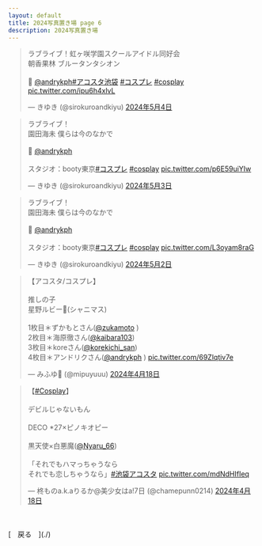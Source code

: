 ```yaml
---
layout: default
title: 2024写真置き場 page 6
description: 2024写真置き場
---
```


<script async src="https://platform.twitter.com/widgets.js" charset="utf-8"></script>

<blockquote class="twitter-tweet" data-lang="ja" data-dnt="true" data-theme="dark"><p lang="ja" dir="ltr">ラブライブ！虹ヶ咲学園スクールアイドル同好会<br>朝香果林 ブルータンタシオン<br><br>📸 <a href="https://twitter.com/andrykph?ref_src=twsrc%5Etfw">@andrykph</a><a href="https://twitter.com/hashtag/%E3%82%A2%E3%82%B3%E3%82%B9%E3%82%BF%E6%B1%A0%E8%A2%8B?src=hash&amp;ref_src=twsrc%5Etfw">#アコスタ池袋</a> <a href="https://twitter.com/hashtag/%E3%82%B3%E3%82%B9%E3%83%97%E3%83%AC?src=hash&amp;ref_src=twsrc%5Etfw">#コスプレ</a> <a href="https://twitter.com/hashtag/cosplay?src=hash&amp;ref_src=twsrc%5Etfw">#cosplay</a> <a href="https://t.co/ipu6h4xlvL">pic.twitter.com/ipu6h4xlvL</a></p>&mdash; きゆき (@sirokuroandkiyu) <a href="https://twitter.com/sirokuroandkiyu/status/1786553831439876574?ref_src=twsrc%5Etfw">2024年5月4日</a></blockquote>

<blockquote class="twitter-tweet" data-lang="ja" data-dnt="true" data-theme="dark"><p lang="ja" dir="ltr">ラブライブ！<br>園田海未 僕らは今のなかで<br><br>📸 <a href="https://twitter.com/andrykph?ref_src=twsrc%5Etfw">@andrykph</a><br><br>スタジオ：booty東京<a href="https://twitter.com/hashtag/%E3%82%B3%E3%82%B9%E3%83%97%E3%83%AC?src=hash&amp;ref_src=twsrc%5Etfw">#コスプレ</a> <a href="https://twitter.com/hashtag/cosplay?src=hash&amp;ref_src=twsrc%5Etfw">#cosplay</a> <a href="https://t.co/p6E59uiYIw">pic.twitter.com/p6E59uiYIw</a></p>&mdash; きゆき (@sirokuroandkiyu) <a href="https://twitter.com/sirokuroandkiyu/status/1786183891994444169?ref_src=twsrc%5Etfw">2024年5月3日</a></blockquote>

<blockquote class="twitter-tweet" data-lang="ja" data-dnt="true" data-theme="dark"><p lang="ja" dir="ltr">ラブライブ！<br>園田海未 僕らは今のなかで<br><br>📸 <a href="https://twitter.com/andrykph?ref_src=twsrc%5Etfw">@andrykph</a><br><br>スタジオ：booty東京<a href="https://twitter.com/hashtag/%E3%82%B3%E3%82%B9%E3%83%97%E3%83%AC?src=hash&amp;ref_src=twsrc%5Etfw">#コスプレ</a> <a href="https://twitter.com/hashtag/cosplay?src=hash&amp;ref_src=twsrc%5Etfw">#cosplay</a> <a href="https://t.co/L3oyam8raG">pic.twitter.com/L3oyam8raG</a></p>&mdash; きゆき (@sirokuroandkiyu) <a href="https://twitter.com/sirokuroandkiyu/status/1785844164284055953?ref_src=twsrc%5Etfw">2024年5月2日</a></blockquote>

<blockquote class="twitter-tweet" data-lang="ja" data-dnt="true" data-theme="dark"><p lang="ja" dir="ltr">【アコスタ/コスプレ】<br><br>推しの子<br>星野ルビー🌟(シャニマス)<br><br>1枚目＊ずかもとさん(<a href="https://twitter.com/zukamoto?ref_src=twsrc%5Etfw">@zukamoto</a> )<br>2枚目＊海原徹さん(<a href="https://twitter.com/kaibara103?ref_src=twsrc%5Etfw">@kaibara103</a>)<br>3枚目＊koreさん(<a href="https://twitter.com/korekichi_san?ref_src=twsrc%5Etfw">@korekichi_san</a>)<br>4枚目＊アンドリクさん(<a href="https://twitter.com/andrykph?ref_src=twsrc%5Etfw">@andrykph</a> ) <a href="https://t.co/69Zlqtiv7e">pic.twitter.com/69Zlqtiv7e</a></p>&mdash; みふゆ🌼 (@mipuyuuu) <a href="https://twitter.com/mipuyuuu/status/1780936311328948329?ref_src=twsrc%5Etfw">2024年4月18日</a></blockquote>

<blockquote class="twitter-tweet" data-lang="ja" data-dnt="true" data-theme="dark"><p lang="ja" dir="ltr">【<a href="https://twitter.com/hashtag/Cosplay?src=hash&amp;ref_src=twsrc%5Etfw">#Cosplay</a>】<br><br>デビルじゃないもん<br><br>DECO *27×ピノキオピー<br><br>黒天使×白悪魔(<a href="https://twitter.com/Nyaru_66?ref_src=twsrc%5Etfw">@Nyaru_66</a>)<br><br>「それでもハマっちゃうなら<br>それでも恋しちゃうなら」<a href="https://twitter.com/hashtag/%E6%B1%A0%E8%A2%8B%E3%82%A2%E3%82%B3%E3%82%B9%E3%82%BF?src=hash&amp;ref_src=twsrc%5Etfw">#池袋アコスタ</a> <a href="https://t.co/mdNdHIfIeq">pic.twitter.com/mdNdHIfIeq</a></p>&mdash; 柊ものa.k.aりるか@美少女はa!7日 (@chamepunn0214) <a href="https://twitter.com/chamepunn0214/status/1780914180046106970?ref_src=twsrc%5Etfw">2024年4月18日</a></blockquote>

<br>
<br>
[&emsp;戻る&emsp;](./)
